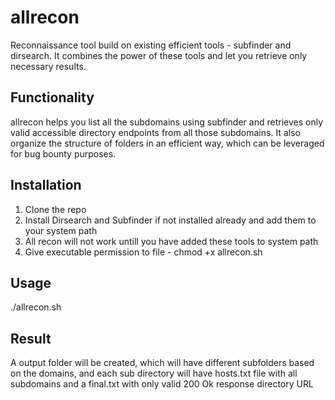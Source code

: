 # allrecon
Reconnaissance tool build on existing efficient tools  - subfinder and dirsearch. It combines the power of these tools and let you retrieve only necessary results.

## Functionality
allrecon helps you list all the subdomains using subfinder and retrieves only valid accessible directory endpoints from all those subdomains. It also organize the structure of folders in an efficient way, which can be leveraged for bug bounty purposes.

## Installation
1. Clone the repo
2. Install Dirsearch and Subfinder if not installed already and add them to your system path
3. All recon will not work untill you have added these tools to system path
4. Give executable permission to file - chmod +x allrecon.sh

## Usage
./allrecon.sh <domain>

## Result
A output folder will be created, which will have different subfolders based on the domains, and each sub directory will have hosts.txt file with all subdomains and a final.txt with only valid 200 Ok response directory URL
